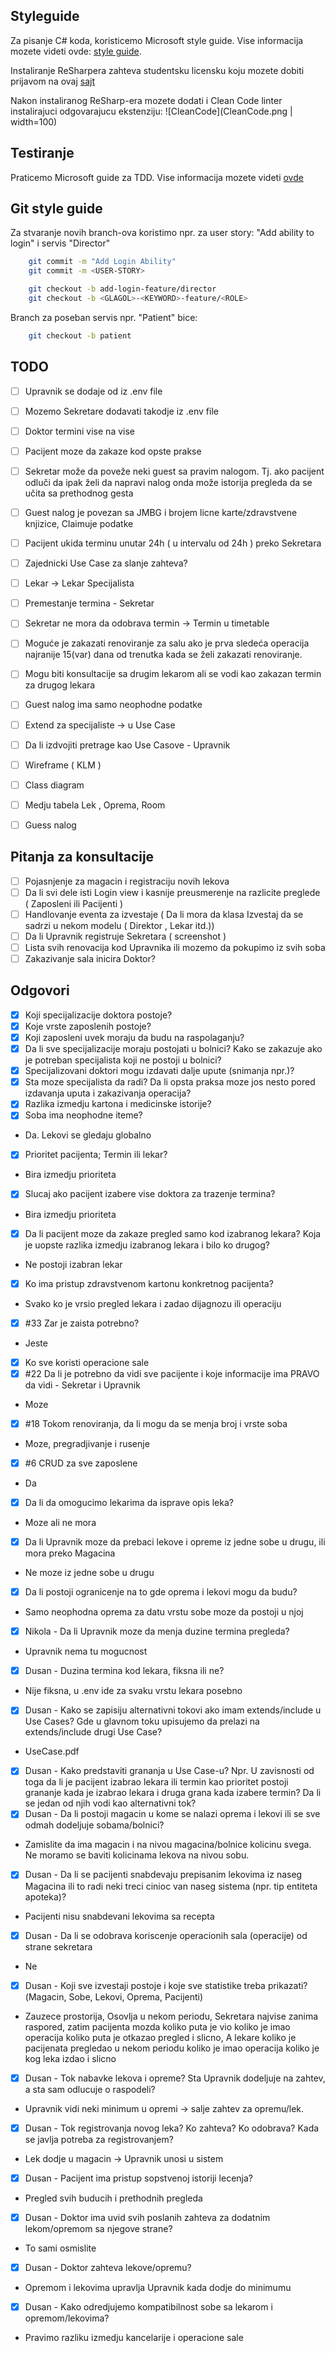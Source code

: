 ## Styleguide

Za pisanje C# koda, koristicemo Microsoft style guide.
Vise informacija mozete videti ovde: [style guide](https://docs.microsoft.com/en-us/dotnet/csharp/programming-guide/inside-a-program/coding-conventions).

Instaliranje ReSharpera zahteva studentsku licensku koju mozete dobiti prijavom na ovaj [sajt](https://www.jetbrains.com/community/education/#students)

Nakon instaliranog ReSharp-era mozete dodati i Clean Code linter instalirajuci odgovarajucu ekstenziju:
![CleanCode](CleanCode.png | width=100)

## Testiranje

Praticemo Microsoft guide za TDD. Vise informacija mozete videti [ovde](https://docs.microsoft.com/en-us/visualstudio/test/quick-start-test-driven-development-with-test-explorer?view=vs-2019)

## Git style guide

Za stvaranje novih branch-ova koristimo npr. za user story: "Add ability to login" i servis "Director"

```bash
    git commit -m "Add Login Ability"
    git commit -m <USER-STORY>
```
  
```bash
    git checkout -b add-login-feature/director
    git checkout -b <GLAGOL>-<KEYWORD>-feature/<ROLE>
```
  
Branch za poseban servis npr. "Patient" bice:
  
```bash
    git checkout -b patient
```

## TODO

- [ ] Upravnik se dodaje od iz .env file
- [ ] Mozemo Sekretare dodavati takodje iz .env file
- [ ] Doktor termini vise na vise
- [ ] Pacijent moze da zakaze kod opste prakse
- [ ] Sekretar može da poveže neki guest sa pravim nalogom. Tj. ako pacijent odluči da ipak želi da napravi nalog onda može istorija pregleda da se učita sa prethodnog gesta
- [ ] Guest nalog je povezan sa JMBG i brojem licne karte/zdravstvene knjizice, Claimuje podatke
- [ ] Pacijent ukida terminu unutar 24h ( u intervalu od 24h ) preko Sekretara 
- [ ] Zajednicki Use Case za slanje zahteva?
- [ ] Lekar -> Lekar Specijalista
- [ ] Premestanje termina - Sekretar
- [ ] Sekretar ne mora da odobrava termin -> Termin u timetable
- [ ] Moguće je zakazati renoviranje za salu ako je prva sledeća operacija najranije 15(var) dana od trenutka kada se želi zakazati renoviranje.
- [ ] Mogu biti konsultacije sa drugim lekarom ali se vodi kao zakazan termin za drugog lekara
- [ ] Guest nalog ima samo neophodne podatke 
- [ ] Extend za specijaliste -> u Use Case
- [ ] Da li izdvojiti pretrage kao Use Casove - Upravnik
- [ ] Wireframe ( KLM )
- [ ] Class diagram
- [ ] Medju tabela Lek , Oprema, Room
- [ ] Guess nalog


## Pitanja za konsultacije


- [ ] Pojasnjenje za magacin i registraciju novih lekova
- [ ] Da li svi dele isti Login view i kasnije preusmerenje na razlicite preglede ( Zaposleni ili Pacijenti )
- [ ] Handlovanje eventa za izvestaje ( Da li mora da klasa Izvestaj da se sadrzi u nekom modelu ( Direktor , Lekar itd.))
- [ ] Da li Upravnik registruje Sekretara ( screenshot )
- [ ] Lista svih renovacija kod Upravnika ili mozemo da pokupimo iz svih soba
- [ ] Zakazivanje sala inicira Doktor?

## Odgovori

- [x] Koji specijalizacije doktora postoje?
- [x] Koje vrste zaposlenih postoje?
- [x] Koji zaposleni uvek moraju da budu na raspolaganju?
- [x] Da li sve specijalizacije moraju postojati u bolnici? Kako se zakazuje ako je potreban specijalista koji ne postoji u bolnici?
- [x] Specijalizovani doktori mogu izdavati dalje upute (snimanja npr.)?
- [x] Sta moze specijalista da radi? Da li opsta praksa moze jos nesto pored izdavanja uputa i zakazivanja operacija?
- [x] Razlika izmedju kartona i medicinske istorije?  
- [x] Soba ima neophodne iteme?
- Da. Lekovi se gledaju globalno 
- [x] Prioritet pacijenta; Termin ili lekar?
- Bira izmedju prioriteta
- [x] Slucaj ako pacijent izabere vise doktora za trazenje termina?
- Bira izmedju prioriteta
- [x] Da li pacijent moze da zakaze pregled samo kod izabranog lekara? Koja je uopste razlika izmedju izabranog lekara i bilo ko drugog?
- Ne postoji izabran lekar
- [x] Ko ima pristup zdravstvenom kartonu konkretnog pacijenta?
- Svako ko je vrsio pregled lekara i zadao dijagnozu ili operaciju
- [x] #33 Zar je zaista potrebno?
- Jeste
- [x] Ko sve koristi operacione sale
- [x] #22 Da li je potrebno da vidi sve pacijente i koje informacije ima PRAVO da vidi - Sekretar i Upravnik
- Moze
- [x] #18 Tokom renoviranja, da li mogu da se menja broj i vrste soba
- Moze, pregradjivanje i rusenje
- [x] #6 CRUD za sve zaposlene
- Da
- [x] Da li da omogucimo lekarima da isprave opis leka?
- Moze ali ne mora
- [x] Da li Upravnik moze da prebaci lekove i opreme iz jedne sobe u drugu, ili mora preko Magacina
- Ne moze iz jedne sobe u drugu
- [x] Da li postoji ogranicenje na to gde oprema i lekovi mogu da budu?
- Samo neophodna oprema za datu vrstu sobe moze da postoji u njoj
- [x] Nikola - Da li Upravnik moze da menja duzine termina pregleda?
- Upravnik nema tu mogucnost
- [x] Dusan  - Duzina termina kod lekara, fiksna ili ne?
- Nije fiksna, u .env ide za svaku vrstu lekara posebno
- [x] Dusan  - Kako se zapisiju alternativni tokovi ako imam extends/include u Use Cases? Gde u glavnom toku upisujemo da prelazi na extends/include drugi Use Case?
- UseCase.pdf
- [x] Dusan  - Kako predstaviti grananja u Use Case-u? Npr. U zavisnosti od toga da li je pacijent izabrao lekara ili termin kao prioritet postoji grananje kada je izabrao lekara i druga grana kada izabere termin? Da li se jedan od njih vodi kao alternativni tok? 
- [x] Dusan  - Da li postoji magacin u kome se nalazi oprema i lekovi ili se sve odmah dodeljuje sobama/bolnici?
-  Zamislite da ima magacin i na nivou magacina/bolnice kolicinu svega. Ne moramo se baviti kolicinama lekova na nivou sobu.
- [x] Dusan  - Da li se pacijenti snabdevaju prepisanim lekovima iz naseg Magacina ili to radi neki treci cinioc van naseg sistema (npr. tip entiteta apoteka)?
- Pacijenti nisu snabdevani lekovima sa recepta
- [x] Dusan  - Da li se odobrava koriscenje operacionih sala (operacije) od strane sekretara
- Ne
- [x] Dusan  - Koji sve izvestaji postoje i koje sve statistike treba prikazati?(Magacin, Sobe, Lekovi, Oprema, Pacijenti)
- Zauzece prostorija, Osovlja u nekom periodu, Sekretara najvise zanima raspored, zatim pacijenta mozda koliko puta je vio koliko je imao operacija koliko puta je otkazao pregled i slicno, A lekare koliko je pacijenata pregledao u nekom periodu koliko je imao operacija koliko je kog leka izdao i slicno
- [x] Dusan  - Tok nabavke lekova i opreme? Sta Upravnik dodeljuje na zahtev, a sta sam odlucuje o raspodeli?
- Upravnik vidi neki minimum u opremi -> salje zahtev za opremu/lek. 
- [x] Dusan  - Tok registrovanja novog leka? Ko zahteva? Ko odobrava? Kada se javlja potreba za registrovanjem?
- Lek dodje u magacin -> Upravnik unosi u sistem
- [x] Dusan  - Pacijent ima pristup sopstvenoj istoriji lecenja?
- Pregled svih buducih i prethodnih pregleda
- [x] Dusan  - Doktor ima uvid svih poslanih zahteva za dodatnim lekom/opremom sa njegove strane?
- To sami osmislite
- [x] Dusan  - Doktor zahteva lekove/opremu?
- Opremom i lekovima upravlja Upravnik kada dodje do minimumu
- [x] Dusan  - Kako odredjujemo kompatibilnost sobe sa lekarom i opremom/lekovima? 
- Pravimo razliku izmedju kancelarije i operacione sale

